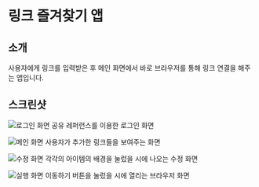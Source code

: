 # 링크 즐겨찾기 앱

## 소개
사용자에게 링크를 입력받은 후 메인 화면에서 바로 브라우저를 통해 링크 연결을 해주는 앱입니다.

## 스크린샷

![로그인 화면](/images/login.png)
공유 레퍼런스를 이용한 로그인 화면

![메인 화면](/images/main.png)
사용자가 추가한 링크들을 보여주는 화면

![수정 화면](/images/update.png)
각각의 아이템의 배경을 눌렀을 시에 나오는 수정 화면

![실행 화면](/images/run.png)
이동하기 버튼을 눌렀을 시에 열리는 브라우저 화면



